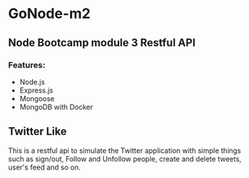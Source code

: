 # GoNode-m2

## Node Bootcamp module 3 Restful API
### Features:

* Node.js
* Express.js 
* Mongoose
* MongoDB with Docker

## Twitter Like
This is a restful api to simulate the Twitter application with simple things such as sign/out, Follow and Unfollow people, create and delete tweets, user's feed and so on.
